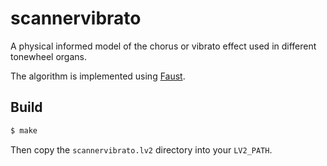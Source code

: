 # scannervibrato

A physical informed model of the chorus or vibrato effect used in different tonewheel organs.

The algorithm is implemented using [Faust](http://faust.grame.fr/).

## Build

```bash
$ make
```

Then copy the `scannervibrato.lv2` directory into your `LV2_PATH`.